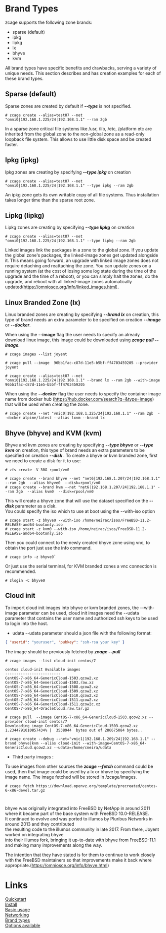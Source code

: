 
# Brand Types

zcage supports the following zone brands:

* sparse (default)
* ipkg
* lipkg
* lx
* bhyve
* kvm

All brand types have specific benefits and drawbacks, serving a variety
of unique needs. This section describes and has creation examples for
each of these brand types.

  
Sparse (default)
----------------

Sparse zones are created by default if ***--type*** is not specified. 
   

```
# zcage create --alias=test07 --net "omni0|192.168.1.225/24|192.168.1.1" --ram 2gb
```
   

In a sparse zone critical file systems like /usr, /lib, /etc, /platform etc are inherited from
the global zone to the non-global zone as a read-only loopback file system.
This allows to use little disk space and be created faster.
  
  
Ipkg (ipkg) 
--------------

Ipkg zones are creating by specifying ***--type ipkg*** on creation 

``` 
# zcage create --alias=test07 --net "omni0|192.168.1.225/24|192.168.1.1" --type ipkg --ram 2gb
```
An ipkg zone gets its own writable copy of all file systems. Thus installation takes longer time than the sparse root zone.
   
   
Lipkg (lipkg) 
--------------

Lipkg zones are creating by specifying ***--type lipkg*** on creation 
   

``` 
# zcage create --alias=test07 --net "omni0|192.168.1.225/24|192.168.1.1" --type lipkg --ram 2gb
```
   
Linked images link the packages in a zone to the global zone. If you update the global zone's packages,
the linked-image zones get updated alongside it. This means going forward, an upgrade with linked image zones does not
require detaching and reattaching the zone. 
You can update zones on a running system (at the cost of losing some log state during the time of the upgrade and the time of a reboot), or you can simply halt the zones, do the upgrade, and reboot with all linked-image zones automatically updated(https://omniosce.org/info/linked_images.html).
  
  
Linux Branded Zone (lx) 
------------------------

Linux branded zones are creating by specifying ***--brand lx*** on creation, this type of brand needs an 
extra parameter to be specified on creation ***--image*** or ***--docker***.
  
When using the **--image** flag the user needs to specify an already download linux image, 
this image could be downloaded using ***zcage pull --image***. 

```
# zcage images --list joyent
```
```
# zcage pull --image  96bb1fac-c87d-11e5-b5bf-ff4703459205 --provider joyent
```
```
# zcage create --alias=test07 --net "omni0|192.168.1.225/24|192.168.1.1" --brand lx --ram 2gb --with-image 96bb1fac-c87d-11e5-b5bf-ff4703459205
```
  
When using the ***--docker*** flag the user needs to specify the container image name from docker hub (https://hub.docker.com/search?q=&type=image) that will be used when creating the zone.
   
```
# zcage create --net "vnic0|192.168.1.225/24|192.168.1.1" --ram 2gb  --docker alpine/latest --alias lxvm --brand lx
```

Bhyve (bhyve) and KVM (kvm) 
----------------------------

Bhyve and kvm zones are creating by specifying ***--type bhyve*** or ***--type kvm*** on creation, this type of brand needs an extra
parameters to be specified on creation ***--disk <zfs dataset>***.
To create a bhyve or kvm branded zone, first we need to create a disk for it to use:
   
```
# zfs create -V 30G rpool/vm0
``` 
```
# zcage create --brand bhyve --net "net6|192.168.1.207/24|192.168.1.1" --ram 2gb  --alias bhyve0  --disk=rpool/vm0
# zcage create --brand kvm --net "net6|192.168.1.207/24|192.168.1.1" --ram 2gb  --alias kvm0  --disk=rpool/vm0
```
   
This will create a bhyve zone that will use the dataset specified on the ***--disk*** parameter as a disk.  
You could specify the iso which to use at boot using the --with-iso option
   
```
# zcage start -z bhyve0 --with-iso /home/neirac/isos/FreeBSD-11.2-RELEASE-amd64-bootonly.iso
# zcage start -z kvm0 --with-iso /home/neirac/isos/FreeBSD-11.2-RELEASE-amd64-bootonly.iso
```
   

Then you could connect to the newly created bhyve zone using vnc, to obtain the port just use the info command.
   

```
# zcage info -z bhyve0`
```

Or just use the serial terminal, for KVM branded zones a vnc connection is recommended. 
    
```
# zlogin -C bhyve0
```
Cloud init
-----------
To import cloud init images into bhyve or kvm branded zones, the --with-image parameter can be used, cloud init images need
the --udata parameter that contains the user name and authorized ssh keys to be used to login into the host.

* udata 
--udata parameter should a json file with the following format:

```json
{ "userid": "youruser", "pubkey": "ssh-rsa your key" }
```
The image should be previously fetched by ***zcage --pull***
```
# zcage images --list cloud-init centos/7 

centos cloud-init Available images
-------------------------
CentOS-7-x86_64-GenericCloud-1503.qcow2.xz
CentOS-7-x86_64-GenericCloud-1503.raw.xz
CentOS-7-x86_64-GenericCloud-1508.qcow2.xz
CentOS-7-x86_64-GenericCloud-1509.qcow2.xz
CentOS-7-x86_64-GenericCloud-1510.qcow2.xz
CentOS-7-x86_64-GenericCloud-1511.qcow2.xz
CentOS-7-x86_64-GenericCloud-1511.qcow2c.xz
CentOS-7-x86_64-OracleCloud.raw.tar.gz

# zcage pull  --image CentOS-7-x86_64-GenericCloud-1503.qcow2.xz --provider cloud-init centos/7
Downloading image CentOS-7-x86_64-GenericCloud-1503.qcow2.xz
1.2344791010857434% |  3538944  bytes out of 286675084 bytes..

# zcage create --debug --net="vnic1|192.168.1.209/24|192.168.1.1" --brand bhyve|kvm --alias cloud-init --with-image=CentOS-7-x86_64-GenericCloud.qcow2.xz --udata=/home/cneira/udata

```
* Third party images :

To use images from other sources the ***zcage --fetch <url>*** command could be used, then that image could be
used by a lx or bhyve by specifying the image name. The image fetched will be stored in /zcage/images.

```
# zcage fetch https://download.openvz.org/template/precreated/centos-6-x86-devel.tar.gz

 
``` 
   
bhyve was originally integrated into FreeBSD by NetApp in around 2011 where it became part of the base system with FreeBSD 10.0-RELEASE.   
It continued to evolve and was ported to illumos by Pluribus Networks in around 2013 and they contributed  
 the resulting code to the illumos community in late 2017. From there, Joyent worked on integrating bhyve   
into their illumos fork, bringing it up-to-date with bhyve from FreeBSD-11.1 and making many improvements along the way.  

The intention that they have stated is for them to continue to work closely with the FreeBSD maintainers so that improvements make it back where appropriate.(https://omniosce.org/info/bhyve.html)
 
# Links

   [Quickstart](https://github.com/cneira/zcage/blob/master/docs/quickstart.md)  
   [Install](https://github.com/cneira/zcage/blob/master/docs/install.md)  
   [Basic usage](https://github.com/cneira/zcage/blob/master/docs/basic-use.md)  
   [Networking](https://github.com/cneira/zcage/blob/master/docs/networking.md)  
   [Brand types](https://github.com/cneira/zcage/blob/master/docs/brand-types.md)  
   [Options available](https://github.com/cneira/zcage/blob/master/docs/Options.md)    

